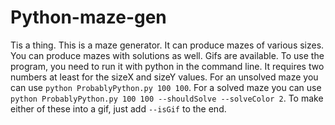 # Python-maze-gen
Tis a thing.
This is a maze generator. It can produce mazes of various sizes. You can produce mazes with solutions as well.
Gifs are available. To use the program, you need to run it with python in the command line. It requires two numbers
at least for the sizeX and sizeY values. For an unsolved maze you can use `python ProbablyPython.py 100 100`. For a
solved maze you can use `python ProbablyPython.py 100 100 --shouldSolve --solveColor 2`. To make either of these
into a gif, just add `--isGif` to the end.
